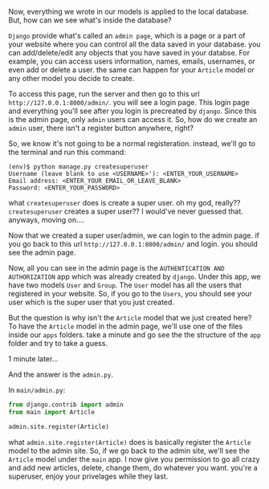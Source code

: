 Now, everything we wrote in our models is applied to the local database. But, how can we see what's inside the database?

`Django` provide what's called an `admin page`, which is a page or a part of your website where you can control all the data saved in your database. you can add/delete/edit any objects that you have saved in your databse. For example, you can access users information, names, emails, usernames, or even add or delete a user. the same can happen for your `Article` model or any other model you decide to create.

To access this page, run the server and then go to this url `http://127.0.0.1:8000/admin/`. you will see a login page. This login page and everything you'll see after you login is precreated by `django`. Since this is the admin page, only `admin` users can access it. So, how do we create an `admin` user, there isn't a register button anywhere, right?

So, we know it's not going to be a normal registeration. instead, we'll go to the terminal and run this command:
```shell
(env)$ python manage.py createsuperuser
Username (leave blank to use <USERNAME>'): <ENTER_YOUR_USERNAME>
Email address: <ENTER_YOUR_EMAIL_OR_LEAVE_BLANK>
Password: <ENTER_YOUR_PASSWORD>
```
what `createsuperuser` does is create a super user. oh my god, really?? `createsuperuser` creates a super user?? I would've never guessed that. anyways, moving on....

Now that we  created a super user/admin, we can login to the admin page. if you go back to this url `http://127.0.0.1:8000/admin/` and login. you should see the admin page. 

Now, all you can see in the admin page is the `AUTHENTICATION AND AUTHORIZATION` app which was already created by `django`. Under this app, we have two models `User` and `Group`. The `User` model has all the users that registered in your website. So, if you go to the `Users`, you should see your user which is the super user that you just created.

But the question is why isn't the `Article` model that we just created here?
To have the `Article` model in the admin page, we'll use one of the files inside our `apps` folders. take a minute and go see the the structure of the `app` folder and try to take a guess. 

1 minute later...

And the answer is the `admin.py`.

In `main/admin.py`:
```python
from django.contrib import admin
from main import Article

admin.site.register(Article)
```

what `admin.site.register(Article)` does is basically register the `Article` model to the admin site. So, if we go back to the admin site, we'll see the `Article` model under the `main` app.
I now give you permission to go all crazy and add new articles, delete, change them, do whatever you want. you're a superuser, enjoy your privelages while they last.
